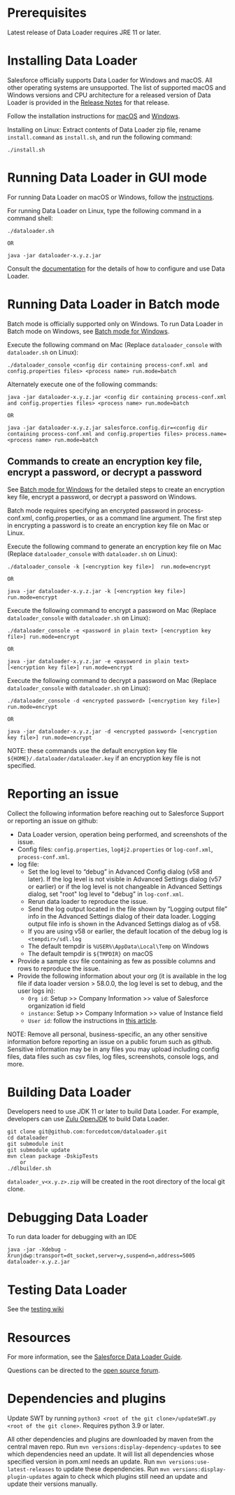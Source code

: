 # Prerequisites

Latest release of Data Loader requires JRE 11 or later.

# Installing Data Loader
Salesforce officially supports Data Loader for Windows and macOS. All other operating systems are unsupported. The list of supported macOS and Windows versions and CPU architecture for a released version of Data Loader is provided in the [Release Notes](https://github.com/forcedotcom/dataloader/releases) for that release.

Follow the installation instructions for [macOS](https://help.salesforce.com/articleView?id=sf.loader_install_mac.htm) and [Windows](https://help.​salesforce.com/articleView?id=​loader_install_windows.htm).

Installing on Linux: Extract contents of Data Loader zip file, rename `install.command` as `install.sh`, and run the following command:

    ./install.sh

# Running Data Loader in GUI mode

For running Data Loader on macOS or Windows, follow the [instructions](https://developer.salesforce.com/docs/atlas.en-us.dataLoader.meta/dataLoader/configuring_the_data_loader.htm).

For running Data Loader on Linux, type the following command in a command shell:

    ./dataloader.sh
    
    OR
    
    java -jar dataloader-x.y.z.jar

Consult the [documentation](https://developer.salesforce.com/docs/atlas.en-us.dataLoader.meta/dataLoader/configuring_the_data_loader.htm) for the details of how to configure and use Data Loader.

# Running Data Loader in Batch mode
Batch mode is officially supported only on Windows. To run Data Loader in Batch mode on Windows, see [Batch mode for Windows](https://developer.salesforce.com/docs/atlas.en-us.dataLoader.meta/dataLoader/loader_batchmode_intro.htm). 

Execute the following command on Mac (Replace `dataloader_console` with `dataloader.sh` on Linux):

    ./dataloader_console <config dir containing process-conf.xml and config.properties files> <process name> run.mode=batch
    
Alternately execute one of the following commands:
    
    java -jar dataloader-x.y.z.jar <config dir containing process-conf.xml and config.properties files> <process name> run.mode=batch
    
    OR
    
    java -jar dataloader-x.y.z.jar salesforce.config.dir=<config dir containing process-conf.xml and config.properties files> process.name=<process name> run.mode=batch 
    

## Commands to create an encryption key file, encrypt a password, or decrypt a password
See [Batch mode for Windows](https://developer.salesforce.com/docs/atlas.en-us.dataLoader.meta/dataLoader/loader_batchmode_intro.htm) for the detailed steps to create an encryption key file, encrypt a password, or decrypt a password on Windows.

Batch mode requires specifying an encrypted password in process-conf.xml, config.properties, or as a command line argument. The first step in encrypting a password is to create an encryption key file on Mac or Linux.

Execute the following command to generate an encryption key file on Mac (Replace `dataloader_console` with `dataloader.sh` on Linux):
    
    ./dataloader_console -k [<encryption key file>]  run.mode=encrypt 
    
    OR
    
    java -jar dataloader-x.y.z.jar -k [<encryption key file>]  run.mode=encrypt 
 
 Execute the following command to encrypt a password on Mac (Replace `dataloader_console` with `dataloader.sh` on Linux):
    
    ./dataloader_console -e <password in plain text> [<encryption key file>] run.mode=encrypt 
    
    OR
    
    java -jar dataloader-x.y.z.jar -e <password in plain text> [<encryption key file>] run.mode=encrypt

Execute the following command to decrypt a password on Mac (Replace `dataloader_console` with `dataloader.sh` on Linux):
    
    ./dataloader_console -d <encrypted password> [<encryption key file>] run.mode=encrypt 
    
    OR
    
    java -jar dataloader-x.y.z.jar -d <encrypted password> [<encryption key file>] run.mode=encrypt

NOTE: these commands use the default encryption key file `${HOME}/.dataloader/dataloader.key` if an encryption key file is not specified.

# Reporting an issue
Collect the following information before reaching out to Salesforce Support or reporting an issue on github:
- Data Loader version, operation being performed, and screenshots of the issue.
- Config files: `config.properties`, `log4j2.properties` or `log-conf.xml`, `process-conf.xml`.
- log file:
  - Set the log level to “debug” in Advanced Config dialog (v58 and later). If the log level is not visible in Advanced Settings dialog (v57 or earlier) or if the log level is not changeable in Advanced Settings dialog, set "root" log level to "debug" in `log-conf.xml`.
  - Rerun data loader to reproduce the issue.
  - Send the log output located in the file shown by “Logging output file” info in the Advanced Settings dialog of their data loader. Logging output file info is shown in the Advanced Settings dialog as of v58.
  - If you are using v58 or earlier, the default location of the debug log is `<tempdir>/sdl.log`
  - The default tempdir is `%USER%\AppData\Local\Temp` on Windows
  - The default tempdir is `${TMPDIR}` on macOS
- Provide a sample csv file containing as few as possible columns and rows to reproduce the issue.
- Provide the following information about your org (it is available in the log file if data loader version > 58.0.0, the log level is set to debug, and the user logs in):
  - `Org id`: Setup >> Company Information >> value of Salesforce organization id field
  - `instance`: Setup >> Company Information >> value of Instance field
  - `User id`: follow the instructions in [this article](https://help.salesforce.com/s/articleView?id=000381643&language=en_US&type=1).

NOTE:
Remove all personal, business-specific, an any other sensitive information before reporting an issue on a public forum such as github. Sensitive information may be in any files you may upload including config files, data files such as csv files, log files, screenshots, console logs, and more.

# Building Data Loader
Developers need to use JDK 11 or later to build Data Loader. For example, developers can use [Zulu OpenJDK](https://www.azul.com/downloads/zulu) to build Data Loader.

    git clone git@github.com:forcedotcom/dataloader.git
    cd dataloader
    git submodule init
    git submodule update
    mvn clean package -DskipTests 
        or
    ./dlbuilder.sh

`dataloader_v<x.y.z>.zip` will be created in the root directory of the local git clone.

# Debugging Data Loader
To run data loader for debugging with an IDE

    java -jar -Xdebug -Xrunjdwp:transport=dt_socket,server=y,suspend=n,address=5005  dataloader-x.y.z.jar

# Testing Data Loader

See the [testing wiki](https://github.com/forcedotcom/dataloader/wiki/Testing-Dataloader)

# Resources

For more information, see the [Salesforce Data Loader Guide](https://na1.salesforce.com/help/doc/en/salesforce_data_loader.pdf). 

Questions can be directed to the [open source forum](https://developer.salesforce.com/forums?feedtype=RECENT&dc=APIs_and_Integration&criteria=ALLQUESTIONS&#!/feedtype=RECENT&criteria=ALLQUESTIONS&).

# Dependencies and plugins

Update SWT by running `python3 <root of the git clone>/updateSWT.py <root of the git clone>`. Requires python 3.9 or later.

All other dependencies and plugins are downloaded by maven from the central maven repo. Run `mvn versions:display-dependency-updates` to see which dependencies need an update. It will list all dependencies whose specified version in pom.xml needs an update. Run `mvn versions:use-latest-releases` to update these dependencies. Run `mvn versions:display-plugin-updates` again to check which plugins still need an update and update their versions manually.
